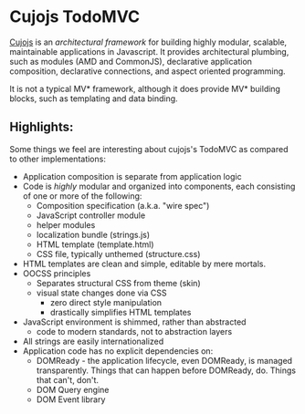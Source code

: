 # Cujojs TodoMVC

[Cujojs](http://cujojs.com) is an *architectural framework* for building highly modular, scalable, maintainable applications in Javascript.  It provides architectural plumbing, such as modules (AMD and CommonJS), declarative application composition, declarative connections, and aspect oriented programming.

It is not a typical MV\* framework, although it does provide MV\* building blocks, such as templating and data binding.

## Highlights:

Some things we feel are interesting about cujojs's TodoMVC as compared to other implementations:

* Application composition is separate from application logic
* Code is *highly* modular and organized into components, each consisting of
  one or more of the following:
	* Composition specification (a.k.a. "wire spec")
	* JavaScript controller module
	* helper modules
	* localization bundle (strings.js)
	* HTML template (template.html)
	* CSS file, typically unthemed (structure.css)
* HTML templates are clean and simple, editable by mere mortals.
* OOCSS principles
	* Separates structural CSS from theme (skin)
	* visual state changes done via CSS
		* zero direct style manipulation
		* drastically simplifies HTML templates
* JavaScript environment is shimmed, rather than abstracted
	* code to modern standards, not to abstraction layers
* All strings are easily internationalized
* Application code has no explicit dependencies on:
	* DOMReady - the application lifecycle, even DOMReady, is managed
	  transparently.  Things that can happen before DOMReady, do.
	  Things that can't, don't.
	* DOM Query engine
	* DOM Event library
